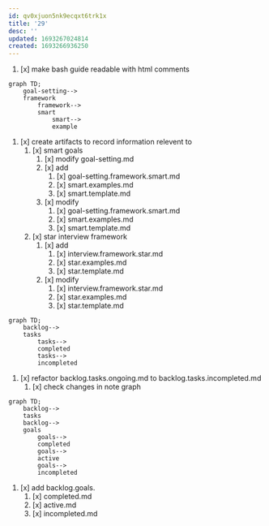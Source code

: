```yaml
---
id: qv0xjuon5nk9ecqxt6trk1x
title: '29'
desc: ''
updated: 1693267024814
created: 1693266936250
---
```


1. [x] make bash guide readable with html comments
```mermaid
graph TD;
    goal-setting-->
    framework
        framework-->
        smart
            smart-->
            example
```
1. [x] create artifacts to record information relevent to 
    1. [x] smart goals
        1. [x] modify goal-setting.md
        1. [x] add 
            1. [x] goal-setting.framework.smart.md
            1. [x] smart.examples.md
            1. [x] smart.template.md
        1. [x] modify
            1. [x] goal-setting.framework.smart.md
            1. [x] smart.examples.md
            1. [x] smart.template.md
    1. [x] star interview framework
        1. [x] add
            1. [x] interview.framework.star.md
            1. [x] star.examples.md
            1. [x] star.template.md
        1. [x] modify
            1. [x] interview.framework.star.md
            1. [x] star.examples.md
            1. [x] star.template.md
```mermaid
graph TD;
    backlog-->
    tasks
        tasks-->
        completed
        tasks-->
        incompleted
```
1. [x] refactor backlog.tasks.ongoing.md to backlog.tasks.incompleted.md
    1. [x] check changes in note graph
```mermaid
graph TD;
    backlog-->
    tasks
    backlog-->
    goals
        goals-->
        completed
        goals-->
        active
        goals-->
        incompleted
```
1. [x] add backlog.goals.
    1. [x] completed.md
    1. [x] active.md
    1. [x] incompleted.md
